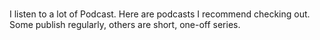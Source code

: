 ###

I listen to a lot of Podcast. Here are podcasts I recommend checking out. Some publish regularly, others are short, one-off series.